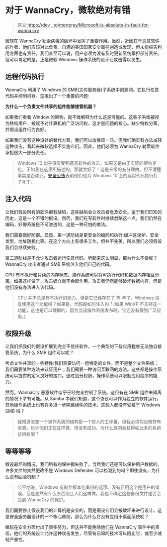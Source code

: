 # 对于 WannaCry，微软绝对有错

> 原文:[https://dev . to/mortoray/Microsoft-is-absolute-in-fault-for-wanna cry](https://dev.to/mortoray/microsoft-is-absolutely-at-fault-for-wannacry)

微软在 WannaCry 勒索病毒的破坏中发挥了重要作用。当然，近因在于恶意软件的作者，他们应该对此负责。自满的美国国家安全局在创造或发现，但未能报告利用方面也有责任。我们甚至可以说，用户必须为没有及时更新系统承担部分责任。但可以肯定的是，正是微软 Windows 操作系统的设计让攻击得以发生。

## [](#remote-code-execution)远程代码执行

WannaCry 利用了 Windows 的 SMB(文件服务器)子系统中的漏洞。它执行任意代码并控制机器。这提出了一个重要的问题:

**为什么一个负责文件共享的组件能够接管机器？**

如果我们看看 Window 的架构，就不难解释为什么这是可能的。这些子系统被视为特权用户，被赋予对计算机的广泛访问权。这才是问题的核心。缺少特权分离，并假设组件行为良好。

如果我们没有这种设计的替代方案，我们可以放微软一马。但我们确实有办法减轻这种攻击，看起来微软选择不实施它们。因此，他们必须为 WannaCry 勒索软件承担很大一部分责任。

> Windows 10 似乎没有受到恶意软件的攻击。如果这是由于实际的架构变化，正如我在这里所描述的，那就太好了！这是升级的充分理由。但不清楚事实是否如此。[安全公告](https://technet.microsoft.com/en-us/library/security/ms17-010.aspx)表明他们也为 Windows 10 上的远程代码执行打了补丁。

## [](#injecting-code)注入代码

让我们假设所有的软件都有缺陷，这些缺陷会让攻击者危及安全。鉴于我们已知的历史，这是一个不错的假设。然而，我们在写软件时继续忽略这一点。我们仍然在编码，好像系统是不可渗透的，这是一种可怕的做法。

我们需要做好防御。显然，第一道防线是更安全的编码和执行:缓冲区保护、安全类型、地址随机化等。在这个方向上有很多工作，但并不完美，所以我们必须假设我们会继续失败。

第二道防线是不允许攻击者运行任意代码。听起来这么明显，那为什么不做呢？WannaCry 攻击者通过 SMB 系统注入他们自己的代码。

CPU 有不执行和只读的内存标志。操作系统可以将可执行代码和数据内存相互分离。如果这样做了，攻击媒介就不会起作用。攻击者仍然能够破坏数据内存，但是他们没有办法进入该代码。

> CPU 并不总是有不执行的能力，但是它已经存在了 15 年了。Windows 没有使用这个功能吗？如果是，代码是如何注入的？(如果 WinXP 不支持这一功能，这也是可以理解的，因为当该操作系统发布时，它还没有得到广泛应用。)

## [](#privilege-escalation)权限升级

让我们把我们的假设扩展到完全不信任软件。一个典型的下载应用程序无法独自接管系统，为什么 SMB 组件可以呢？

考虑文件共享的一些特性:我们需要访问一组特定的文件，而不是整个文件系统；我们需要某种方法来认证用户；我们需要一种访问互联网的方法。这些都是操作系统可以提供的定义良好的接口。通过划分权限，操作系统可以限制应用程序的能力。

然而，WannaCry 恶意软件似乎已经完全控制了系统。这只有在 SMB 组件未隔离的情况下才有可能。从 Samba 中我们知道，这个协议可以作为独立的软件运行。其他操作系统上也有许多进一步隔离组件的技术。这些人都没有受雇于 Windows SMB 吗？

> 我知道改变一个操作系统的结构是一个惊人的工作量，但我必须假设微软有资源。也许他们正在这样做，但没有成功。为什么漏洞会获得如此多的系统访问权限？

## [](#and-on-and-on)等等等等

假设最坏的情况，我们所有的保护都失败了。当然我们还是可以保护用户数据的。许多文件的突然更改不是 Windows Defender 可以检测到的吗？即使没有，为什么没有回滚机制？

> 公平地说，Windows 有制作版本化备份的选项。没有启用这个是用户的错误，但是显然有什么东西阻止人们这样做。我也不确定这些备份文件是否会受到 WannaCry 的保护。

我们需要停止假设我们的计算机是安全的，而是假设它们会被破坏来进行设计。这是安全服务器设计的一个核心原则，那么为什么它没有应用于桌面系统呢？

微软在安全方面付出了很多努力，但这并不能免除他们在 WannaCry 事件中的责任。他们的系统设计允许这种攻击发生，尽管有已知的技术可以阻止它，或至少减轻严重性。